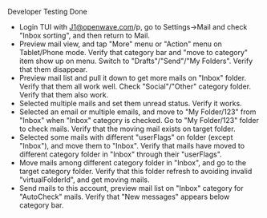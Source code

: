 Developer Testing Done

* Login TUI with J1@openwave.com/p, go to Settings->Mail and check "Inbox sorting", and then return to Mail. 
* Preview mail view, and tap "More" menu or "Action" menu on Tablet/Phone mode. Verify that category bar and "move to category" item show up on menu. Switch to "Drafts"/"Send"/"My Folders". Verify that them disappear.
* Preview mail list and pull it down to get more mails on "Inbox" folder. Verify that them all work well. Check "Social"/"Other" category folder. Verify that them also work.
* Selected multiple mails and set them unread status. Verify it works.
* Selected an email or multiple emails, and move to "My Folder/123" from "Inbox" when "Inbox" category is checked. Go to "My Folder/123" folder to check mails. Verify that the moving mail exists on target folder.
* Selected some mails with different "userFlags" on folder (except "Inbox"), and move them to "Inbox". Verify that mails have moved to different category folder in "Inbox" through their "userFlags".
* Move mails among different category folder in "Inbox", and go to the target category folder. Verify that this folder refresh to avoiding invalid "virtualFolderId", and get moving mails.
* Send mails to this account, preview mail list on "Inbox" category for "AutoCheck" mails. Verify that "New messages" appears below category bar.